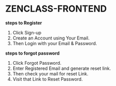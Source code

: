 # ZENCLASS-FRONTEND


**steps to Register**

1) Click Sign-up
2) Create an Account using Your Email.
3) Then Login with your Email & Password.

**steps to forgot password**

1) Click Forgot Password.
2) Enter Registered Email and generate reset link.
3) Then check your mail for reset Link.
4) Visit that Link to Reset Password.

